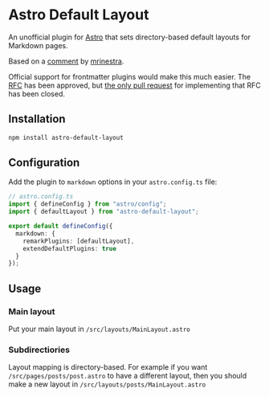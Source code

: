 # Astro Default Layout

An unofficial plugin for [Astro](astro.build) that sets directory-based default layouts for Markdown pages.

Based on a [comment](https://github.com/withastro/astro/issues/397#issuecomment-1264718819) by [mrinestra](https://github.com/mrienstra).

Official support for frontmatter plugins would make this much easier. The [RFC](https://github.com/withastro/rfcs/blob/main/proposals/0022-frontmatter-plugins.md) has been approved, but [the only pull request](https://github.com/withastro/astro/pull/3411) for implementing that RFC has been closed.

## Installation

```bash
npm install astro-default-layout
```

## Configuration

Add the plugin to `markdown` options in your `astro.config.ts` file:

```ts
// astro.config.ts
import { defineConfig } from "astro/config";
import { defaultLayout } from "astro-default-layout";

export default defineConfig({
  markdown: {
    remarkPlugins: [defaultLayout],
    extendDefaultPlugins: true
  }
});
```

## Usage

### Main layout

Put your main layout in `/src/layouts/MainLayout.astro`

### Subdirectiories

Layout mapping is directory-based. For example if you want `/src/pages/posts/post.astro` to have a different layout, then you should make a new layout in `/src/layouts/posts/MainLayout.astro`
